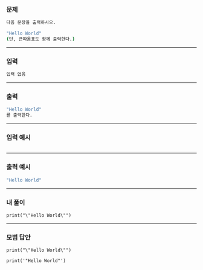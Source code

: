 ### 문제 
```sh
다음 문장을 출력하시오.

"Hello World"
(단, 큰따옴표도 함께 출력한다.)
```
***

### 입력
```sh
입력 없음
```
***

### 출력 
```sh
"Hello World"
를 출력한다.
```
***

### 입력 예시
```sh

```
***

### 출력 예시
```sh
"Hello World"
```
***

### 내 풀이
~~~
print("\"Hello World\"")
~~~
***

### 모범 답안
~~~
print("\"Hello World\"")
~~~
~~~
print('"Hello World"')
~~~
